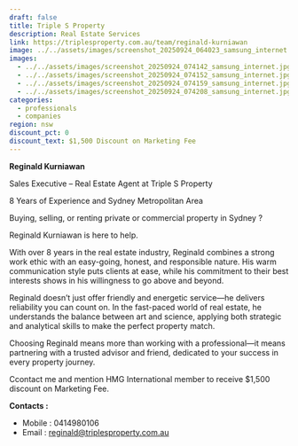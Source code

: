 ```yaml
---
draft: false
title: Triple S Property
description: Real Estate Services
link: https://triplesproperty.com.au/team/reginald-kurniawan
image: ../../assets/images/screenshot_20250924_064023_samsung_internet.jpg
images:
  - ../../assets/images/screenshot_20250924_074142_samsung_internet.jpg
  - ../../assets/images/screenshot_20250924_074152_samsung_internet.jpg
  - ../../assets/images/screenshot_20250924_074159_samsung_internet.jpg
  - ../../assets/images/screenshot_20250924_074208_samsung_internet.jpg
categories:
  - professionals
  - companies
region: nsw
discount_pct: 0
discount_text: $1,500 Discount on Marketing Fee
---
```

**Reginald Kurniawan**

Sales Executive – Real Estate Agent at Triple S Property

8 Years of Experience and Sydney Metropolitan Area

Buying, selling, or renting private or commercial property in Sydney ?

Reginald Kurniawan is here to help.

With over 8 years in the real estate industry, Reginald combines a strong work ethic with an easy-going, honest, and responsible nature. His warm communication style puts clients at ease, while his commitment to their best interests shows in his willingness to go above and beyond.

Reginald doesn’t just offer friendly and energetic service—he delivers reliability you can count on. In the fast-paced world of real estate, he understands the balance between art and science, applying both strategic and analytical skills to make the perfect property match.

Choosing Reginald means more than working with a professional—it means partnering with a trusted advisor and friend, dedicated to your success in every property journey.

Ccontact me and mention HMG International member to receive $1,500 discount on Marketing Fee.

**Contacts :**

* Mobile : 0414980106
* Email : reginald@triplesproperty.com.au[](mailto:reginald@triplesproperty.com.au)[](tel:0414980106)
